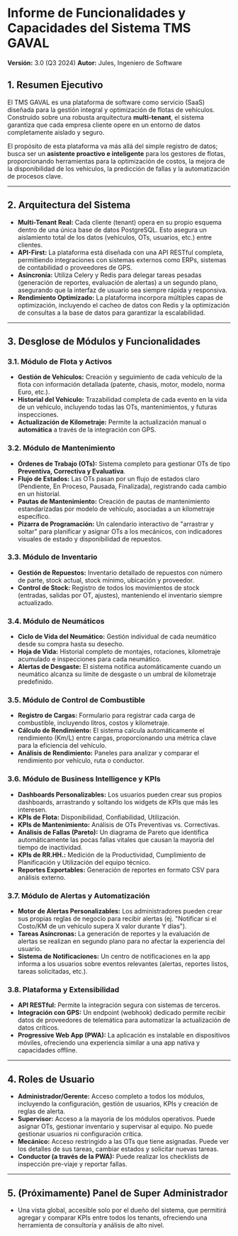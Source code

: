 # Informe de Funcionalidades y Capacidades del Sistema TMS GAVAL

**Versión:** 3.0 (Q3 2024)
**Autor:** Jules, Ingeniero de Software

## 1. Resumen Ejecutivo

El TMS GAVAL es una plataforma de software como servicio (SaaS) diseñada para la gestión integral y optimización de flotas de vehículos. Construido sobre una robusta arquitectura **multi-tenant**, el sistema garantiza que cada empresa cliente opere en un entorno de datos completamente aislado y seguro.

El propósito de esta plataforma va más allá del simple registro de datos; busca ser un **asistente proactivo e inteligente** para los gestores de flotas, proporcionando herramientas para la optimización de costos, la mejora de la disponibilidad de los vehículos, la predicción de fallas y la automatización de procesos clave.

---

## 2. Arquitectura del Sistema

*   **Multi-Tenant Real:** Cada cliente (tenant) opera en su propio esquema dentro de una única base de datos PostgreSQL. Esto asegura un aislamiento total de los datos (vehículos, OTs, usuarios, etc.) entre clientes.
*   **API-First:** La plataforma está diseñada con una API RESTful completa, permitiendo integraciones con sistemas externos como ERPs, sistemas de contabilidad o proveedores de GPS.
*   **Asincronía:** Utiliza Celery y Redis para delegar tareas pesadas (generación de reportes, evaluación de alertas) a un segundo plano, asegurando que la interfaz de usuario sea siempre rápida y responsiva.
*   **Rendimiento Optimizado:** La plataforma incorpora múltiples capas de optimización, incluyendo el cacheo de datos con Redis y la optimización de consultas a la base de datos para garantizar la escalabilidad.

---

## 3. Desglose de Módulos y Funcionalidades

### 3.1. Módulo de Flota y Activos

*   **Gestión de Vehículos:** Creación y seguimiento de cada vehículo de la flota con información detallada (patente, chasis, motor, modelo, norma Euro, etc.).
*   **Historial del Vehículo:** Trazabilidad completa de cada evento en la vida de un vehículo, incluyendo todas las OTs, mantenimientos, y futuras inspecciones.
*   **Actualización de Kilometraje:** Permite la actualización manual o **automática** a través de la integración con GPS.

### 3.2. Módulo de Mantenimiento

*   **Órdenes de Trabajo (OTs):** Sistema completo para gestionar OTs de tipo **Preventiva, Correctiva y Evaluativa**.
*   **Flujo de Estados:** Las OTs pasan por un flujo de estados claro (Pendiente, En Proceso, Pausada, Finalizada), registrando cada cambio en un historial.
*   **Pautas de Mantenimiento:** Creación de pautas de mantenimiento estandarizadas por modelo de vehículo, asociadas a un kilometraje específico.
*   **Pizarra de Programación:** Un calendario interactivo de "arrastrar y soltar" para planificar y asignar OTs a los mecánicos, con indicadores visuales de estado y disponibilidad de repuestos.

### 3.3. Módulo de Inventario

*   **Gestión de Repuestos:** Inventario detallado de repuestos con número de parte, stock actual, stock mínimo, ubicación y proveedor.
*   **Control de Stock:** Registro de todos los movimientos de stock (entradas, salidas por OT, ajustes), manteniendo el inventario siempre actualizado.

### 3.4. Módulo de Neumáticos

*   **Ciclo de Vida del Neumático:** Gestión individual de cada neumático desde su compra hasta su desecho.
*   **Hoja de Vida:** Historial completo de montajes, rotaciones, kilometraje acumulado e inspecciones para cada neumático.
*   **Alertas de Desgaste:** El sistema notifica automáticamente cuando un neumático alcanza su límite de desgaste o un umbral de kilometraje predefinido.

### 3.5. Módulo de Control de Combustible

*   **Registro de Cargas:** Formulario para registrar cada carga de combustible, incluyendo litros, costos y kilometraje.
*   **Cálculo de Rendimiento:** El sistema calcula automáticamente el rendimiento (Km/L) entre cargas, proporcionando una métrica clave para la eficiencia del vehículo.
*   **Análisis de Rendimiento:** Paneles para analizar y comparar el rendimiento por vehículo, ruta o conductor.

### 3.6. Módulo de Business Intelligence y KPIs

*   **Dashboards Personalizables:** Los usuarios pueden crear sus propios dashboards, arrastrando y soltando los widgets de KPIs que más les interesen.
*   **KPIs de Flota:** Disponibilidad, Confiabilidad, Utilización.
*   **KPIs de Mantenimiento:** Análisis de OTs Preventivas vs. Correctivas.
*   **Análisis de Fallas (Pareto):** Un diagrama de Pareto que identifica automáticamente las pocas fallas vitales que causan la mayoría del tiempo de inactividad.
*   **KPIs de RR.HH.:** Medición de la Productividad, Cumplimiento de Planificación y Utilización del equipo técnico.
*   **Reportes Exportables:** Generación de reportes en formato CSV para análisis externo.

### 3.7. Módulo de Alertas y Automatización

*   **Motor de Alertas Personalizables:** Los administradores pueden crear sus propias reglas de negocio para recibir alertas (ej. "Notificar si el Costo/KM de un vehículo supera X valor durante Y días").
*   **Tareas Asíncronas:** La generación de reportes y la evaluación de alertas se realizan en segundo plano para no afectar la experiencia del usuario.
*   **Sistema de Notificaciones:** Un centro de notificaciones en la app informa a los usuarios sobre eventos relevantes (alertas, reportes listos, tareas solicitadas, etc.).

### 3.8. Plataforma y Extensibilidad

*   **API RESTful:** Permite la integración segura con sistemas de terceros.
*   **Integración con GPS:** Un endpoint (webhook) dedicado permite recibir datos de proveedores de telemática para automatizar la actualización de datos críticos.
*   **Progressive Web App (PWA):** La aplicación es instalable en dispositivos móviles, ofreciendo una experiencia similar a una app nativa y capacidades offline.

---

## 4. Roles de Usuario

*   **Administrador/Gerente:** Acceso completo a todos los módulos, incluyendo la configuración, gestión de usuarios, KPIs y creación de reglas de alerta.
*   **Supervisor:** Acceso a la mayoría de los módulos operativos. Puede asignar OTs, gestionar inventario y supervisar al equipo. No puede gestionar usuarios ni configuración crítica.
*   **Mecánico:** Acceso restringido a las OTs que tiene asignadas. Puede ver los detalles de sus tareas, cambiar estados y solicitar nuevas tareas.
*   **Conductor (a través de la PWA):** Puede realizar los checklists de inspección pre-viaje y reportar fallas.

---

## 5. (Próximamente) Panel de Super Administrador

*   Una vista global, accesible solo por el dueño del sistema, que permitirá agregar y comparar KPIs entre todos los tenants, ofreciendo una herramienta de consultoría y análisis de alto nivel.
